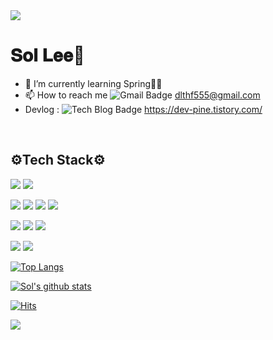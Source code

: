 <img src="https://capsule-render.vercel.app/api?type=waving&color=timeGradient&height=280&section=header&text=💜Sol Sol💜&animation=twinkling&fontSize=80" /> 


<h1> 𝐒𝐨𝐥 𝐋𝐞𝐞💜 </h1>   

- 🌱 I’m currently learning Spring🌱🤪   
- 📫 How to reach me ![Gmail Badge](https://img.shields.io/badge/Gmail-d14836?style=flat-square&logo=Gmail&logoColor=white&link=mailto:dlthf555@gmail.com) dlthf555@gmail.com
- Devlog : ![Tech Blog Badge](http://img.shields.io/badge/-Tech%20blog-black?style=flat-square&logo=github&link=https://dev-pine.tistory.com/) https://dev-pine.tistory.com/
<br>
  <h2> ⚙Tech Stack⚙ </h2>

 <p>
  <img src="https://img.shields.io/badge/Java-007396?style=flat-square&logo=Java&logoColor=white"/>
  <img src="https://img.shields.io/badge/Python-3766AB?style=flat-square&logo=Python&logoColor=white"/>
 </p>
  <p>
  <img src="https://img.shields.io/badge/Spring-6DB33F?style=flat-square&logo=Spring&logoColor=white"/>
  <img src="https://img.shields.io/badge/Node.js-339933?style=flat-square&logo=Node.js&logoColor=white"/>
  <img src="https://img.shields.io/badge/JavaScript-F7DF1E?style=flat-square&logo=JavaScript&logoColor=white"/>
  <img src="https://img.shields.io/badge/TypeScript-3178C6?style=flat-square&logo=TypeScript&logoColor=white"/> 
  </p>
  
 <p>
  <img src="https://img.shields.io/badge/MySQL-4479A1?style=flat-square&logo=MySQL&logoColor=white"/>
  <img src="https://img.shields.io/badge/MongoDB-47A248?style=flat-square&logo=MongoDB&logoColor=white"/>
  <img src="https://img.shields.io/badge/PostgreSQL-4169E1?style=flat-square&logo=PostgreSQL&logoColor=white"/>
 </p>
<p>
  <img src="https://img.shields.io/badge/Amazon AWS-232F3E?style=flat-square&logo=Amazon%20AWS&logoColor=white"/>
  <img src="https://img.shields.io/badge/Firebase-FFCA28?style=flat-square&logo=Firebase&logoColor=white"/>
</p>
 
    
 [![Top Langs](https://github-readme-stats.vercel.app/api/top-langs/?username=soleu&layout=compact&theme=dracula)](https://github.com/soleu)

 [![Sol's github stats](https://github-readme-stats.vercel.app/api?username=soleu&theme=dracula)](https://github.com/soleu/github-readme-stats)


[![Hits](https://hits.seeyoufarm.com/api/count/incr/badge.svg?url=https%3A%2F%2Fgithub.com%2Fsoleu%2Fhit-counter&count_bg=%23C476F1&title_bg=%23FFC0FA&icon=gimp.svg&icon_color=%23212121&title=hits&edge_flat=false)](https://hits.seeyoufarm.com)
</p>

<img src="https://capsule-render.vercel.app/api?type=waving&color=timeGradient&height=200&section=footer" />
